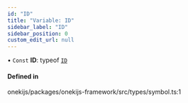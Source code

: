 ```yaml
---
id: "ID"
title: "Variable: ID"
sidebar_label: "ID"
sidebar_position: 0
custom_edit_url: null
---
```


• `Const` **ID**: typeof [`ID`](ID.md)

#### Defined in

onekijs/packages/onekijs-framework/src/types/symbol.ts:1
